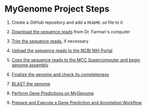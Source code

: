 # MyGenome Project Steps

1. Create a GitHub repository and add a `README.md` file to it

2. [Download the sequence reads](DownloadReads.md) from Dr. Farman's computer

3. [Trim the sequence reads](TrimReads.md), if necessary

4. [Upload the sequence reads to the NCBI NIH Portal](UploadToNCBI.md)

5. [Copy the sequence reads to the MCC Supercomputer and begin genome assembly](CopyToMCC.md)

6. [Finalize the genome and check its completeness](FinalizeGenome.md)

7. [BLAST the genome](BLASTGenome.md)

8. [Perform Gene Predictions on MyGenome](GenePrediction.md)

9. [Prepare and Execute a Gene Prediction and Annotation Workflow](MAKER.md)
